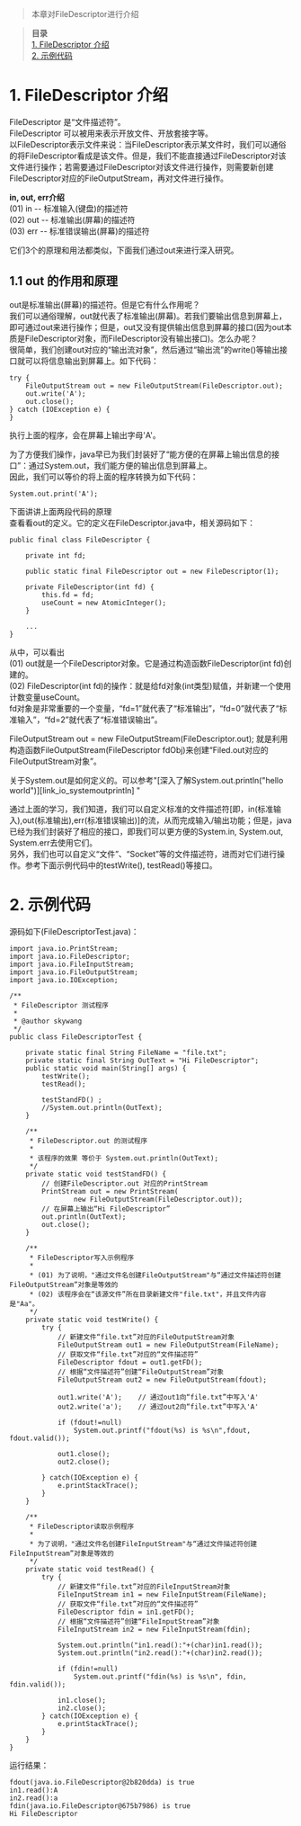 
> 本章对FileDescriptor进行介绍

> **目录**  
[1. FileDescriptor 介绍](#anchor1)   
[2. 示例代码](#anchor2)   

<a name="anchor1"></a>
# 1. FileDescriptor 介绍

FileDescriptor 是“文件描述符”。  
FileDescriptor 可以被用来表示开放文件、开放套接字等。  
以FileDescriptor表示文件来说：当FileDescriptor表示某文件时，我们可以通俗的将FileDescriptor看成是该文件。但是，我们不能直接通过FileDescriptor对该文件进行操作；若需要通过FileDescriptor对该文件进行操作，则需要新创建FileDescriptor对应的FileOutputStream，再对文件进行操作。


**in, out, err介绍**  
(01) in  -- 标准输入(键盘)的描述符  
(02) out -- 标准输出(屏幕)的描述符  
(03) err -- 标准错误输出(屏幕)的描述符

它们3个的原理和用法都类似，下面我们通过out来进行深入研究。

 

## 1.1 out 的作用和原理

out是标准输出(屏幕)的描述符。但是它有什么作用呢？  
我们可以通俗理解，out就代表了标准输出(屏幕)。若我们要输出信息到屏幕上，即可通过out来进行操作；但是，out又没有提供输出信息到屏幕的接口(因为out本质是FileDescriptor对象，而FileDescriptor没有输出接口)。怎么办呢？  
很简单，我们创建out对应的“输出流对象”，然后通过“输出流”的write()等输出接口就可以将信息输出到屏幕上。如下代码：

    try {
        FileOutputStream out = new FileOutputStream(FileDescriptor.out);
        out.write('A');
        out.close();
    } catch (IOException e) {
    }

执行上面的程序，会在屏幕上输出字母'A'。

为了方便我们操作，java早已为我们封装好了“能方便的在屏幕上输出信息的接口”：通过System.out，我们能方便的输出信息到屏幕上。  
因此，我们可以等价的将上面的程序转换为如下代码：

    System.out.print('A');

 

下面讲讲上面两段代码的原理  
查看看out的定义。它的定义在FileDescriptor.java中，相关源码如下：

    public final class FileDescriptor {

        private int fd;

        public static final FileDescriptor out = new FileDescriptor(1);
        
        private FileDescriptor(int fd) {
            this.fd = fd;
            useCount = new AtomicInteger();
        }

        ...
    }

从中，可以看出  
(01) out就是一个FileDescriptor对象。它是通过构造函数FileDescriptor(int fd)创建的。  
(02) FileDescriptor(int fd)的操作：就是给fd对象(int类型)赋值，并新建一个使用计数变量useCount。  
fd对象是非常重要的一个变量，“fd=1”就代表了“标准输出”，“fd=0”就代表了“标准输入”，“fd=2”就代表了“标准错误输出”。

FileOutputStream out = new FileOutputStream(FileDescriptor.out); 就是利用构造函数FileOutputStream(FileDescriptor fdObj)来创建“Filed.out对应的FileOutputStream对象”。

关于System.out是如何定义的。可以参考"[深入了解System.out.println("hello world")][link_io_systemoutprintln] "

通过上面的学习，我们知道，我们可以自定义标准的文件描述符[即，in(标准输入),out(标准输出),err(标准错误输出)]的流，从而完成输入/输出功能；但是，java已经为我们封装好了相应的接口，即我们可以更方便的System.in, System.out, System.err去使用它们。  
另外，我们也可以自定义“文件”、“Socket”等的文件描述符，进而对它们进行操作。参考下面示例代码中的testWrite(), testRead()等接口。

 

<a name="anchor2"></a>
# 2. 示例代码

源码如下(FileDescriptorTest.java)： 

    import java.io.PrintStream;
    import java.io.FileDescriptor;
    import java.io.FileInputStream;
    import java.io.FileOutputStream;
    import java.io.IOException;

    /**
     * FileDescriptor 测试程序
     *
     * @author skywang
     */
    public class FileDescriptorTest {

        private static final String FileName = "file.txt";
        private static final String OutText = "Hi FileDescriptor";
        public static void main(String[] args) {
            testWrite();
            testRead();

            testStandFD() ;
            //System.out.println(OutText);
        }

        /**
         * FileDescriptor.out 的测试程序
         *
         * 该程序的效果 等价于 System.out.println(OutText);
         */
        private static void testStandFD() {
            // 创建FileDescriptor.out 对应的PrintStream
            PrintStream out = new PrintStream(
                    new FileOutputStream(FileDescriptor.out));
            // 在屏幕上输出“Hi FileDescriptor”
            out.println(OutText);
            out.close();
        }

        /**
         * FileDescriptor写入示例程序
         * 
         * (01) 为了说明，"通过文件名创建FileOutputStream"与“通过文件描述符创建FileOutputStream”对象是等效的
         * (02) 该程序会在“该源文件”所在目录新建文件"file.txt"，并且文件内容是"Aa"。
         */
        private static void testWrite() {
            try {
                // 新建文件“file.txt”对应的FileOutputStream对象
                FileOutputStream out1 = new FileOutputStream(FileName);
                // 获取文件“file.txt”对应的“文件描述符”
                FileDescriptor fdout = out1.getFD();
                // 根据“文件描述符”创建“FileOutputStream”对象
                FileOutputStream out2 = new FileOutputStream(fdout);

                out1.write('A');    // 通过out1向“file.txt”中写入'A'
                out2.write('a');    // 通过out2向“file.txt”中写入'A'

                if (fdout!=null)
                    System.out.printf("fdout(%s) is %s\n",fdout, fdout.valid());

                out1.close();
                out2.close();

            } catch(IOException e) {
                e.printStackTrace();
            }
        }

        /**
         * FileDescriptor读取示例程序
         *
         * 为了说明，"通过文件名创建FileInputStream"与“通过文件描述符创建FileInputStream”对象是等效的
         */
        private static void testRead() {
            try {
                // 新建文件“file.txt”对应的FileInputStream对象
                FileInputStream in1 = new FileInputStream(FileName);
                // 获取文件“file.txt”对应的“文件描述符”
                FileDescriptor fdin = in1.getFD();
                // 根据“文件描述符”创建“FileInputStream”对象
                FileInputStream in2 = new FileInputStream(fdin);

                System.out.println("in1.read():"+(char)in1.read());
                System.out.println("in2.read():"+(char)in2.read());

                if (fdin!=null)
                    System.out.printf("fdin(%s) is %s\n", fdin, fdin.valid());

                in1.close();
                in2.close();
            } catch(IOException e) {
                e.printStackTrace();
            }
        }
    }

运行结果：

    fdout(java.io.FileDescriptor@2b820dda) is true
    in1.read():A
    in2.read():a
    fdin(java.io.FileDescriptor@675b7986) is true
    Hi FileDescriptor

 

 
